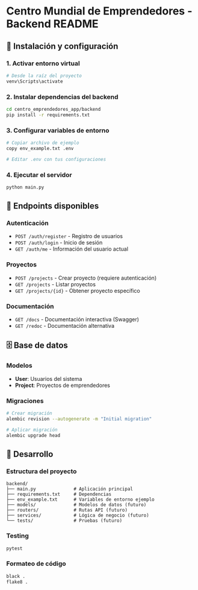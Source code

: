 # Centro Mundial de Emprendedores - Backend README

## 🚀 Instalación y configuración

### 1. Activar entorno virtual
```bash
# Desde la raíz del proyecto
venv\Scripts\activate
```

### 2. Instalar dependencias del backend
```bash
cd centro_emprendedores_app/backend
pip install -r requirements.txt
```

### 3. Configurar variables de entorno
```bash
# Copiar archivo de ejemplo
copy env_example.txt .env

# Editar .env con tus configuraciones
```

### 4. Ejecutar el servidor
```bash
python main.py
```

## 📡 Endpoints disponibles

### Autenticación
- `POST /auth/register` - Registro de usuarios
- `POST /auth/login` - Inicio de sesión
- `GET /auth/me` - Información del usuario actual

### Proyectos
- `POST /projects` - Crear proyecto (requiere autenticación)
- `GET /projects` - Listar proyectos
- `GET /projects/{id}` - Obtener proyecto específico

### Documentación
- `GET /docs` - Documentación interactiva (Swagger)
- `GET /redoc` - Documentación alternativa

## 🗄️ Base de datos

### Modelos
- **User**: Usuarios del sistema
- **Project**: Proyectos de emprendedores

### Migraciones
```bash
# Crear migración
alembic revision --autogenerate -m "Initial migration"

# Aplicar migración
alembic upgrade head
```

## 🔧 Desarrollo

### Estructura del proyecto
```
backend/
├── main.py              # Aplicación principal
├── requirements.txt     # Dependencias
├── env_example.txt      # Variables de entorno ejemplo
├── models/              # Modelos de datos (futuro)
├── routers/             # Rutas API (futuro)
├── services/            # Lógica de negocio (futuro)
└── tests/               # Pruebas (futuro)
```

### Testing
```bash
pytest
```

### Formateo de código
```bash
black .
flake8 .
```
